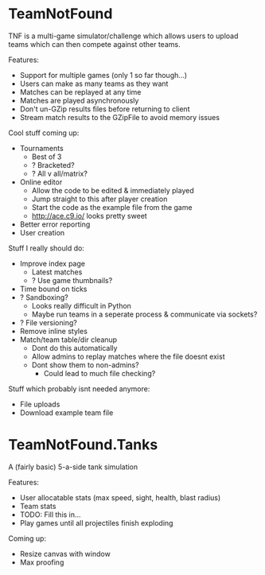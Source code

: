 TeamNotFound
============

TNF is a multi-game simulator/challenge which allows users to upload teams which
can then compete against other teams.

Features:
  * Support for multiple games (only 1 so far though...)
  * Users can make as many teams as they want
  * Matches can be replayed at any time
  * Matches are played asynchronously
  * Don't un-GZip results files before returning to client
  * Stream match results to the GZipFile to avoid memory issues

Cool stuff coming up:
  * Tournaments
    * Best of 3
    * ? Bracketed?
    * ? All v all/matrix?
  * Online editor
    * Allow the code to be edited & immediately played
    * Jump straight to this after player creation
    * Start the code as the example file from the game
    * http://ace.c9.io/ looks pretty sweet
  * Better error reporting
  * User creation

Stuff I really should do:
  * Improve index page
    * Latest matches
    * ? Use game thumbnails?
  * Time bound on ticks
  * ? Sandboxing?
    * Looks really difficult in Python
    * Maybe run teams in a seperate process & communicate via sockets?
  * ? File versioning?
  * Remove inline styles
  * Match/team table/dir cleanup
    * Dont do this automatically
    * Allow admins to replay matches where the file doesnt exist
    * Dont show them to non-admins?
      * Could lead to much file checking?

Stuff which probably isnt needed anymore:
  * File uploads
  * Download example team file


TeamNotFound.Tanks
==================

A (fairly basic) 5-a-side tank simulation

Features:
  * User allocatable stats (max speed, sight, health, blast radius)
  * Team stats
  * TODO: Fill this in...
  * Play games until all projectiles finish exploding

Coming up:
  * Resize canvas with window
  * Max proofing
